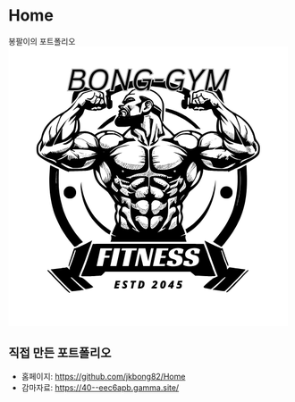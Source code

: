 # Home
봉팔이의 포트폴리오
![My Home logo](logo.png)
## 직접 만든 포트폴리오
- 홈페이지: https://github.com/jkbong82/Home
- 감마자료: https://40--eec6apb.gamma.site/
